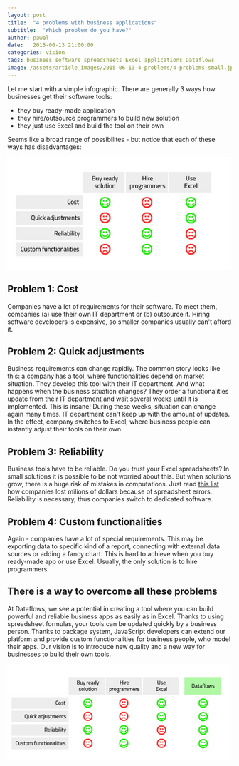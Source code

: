 ```yaml
---
layout: post
title:  "4 problems with business applications"
subtitle:  "Which problem do you have?"
author: pawel
date:   2015-06-13 21:00:00
categories: vision
tags: business software spreadsheets Excel applications Dataflows
image: /assets/article_images/2015-06-13-4-problems/4-problems-small.jpg
---
```


Let me start with a simple infographic. There are generally 3 ways how businesses get their software
tools:

* they buy ready-made application
* they hire/outsource programmers to build new solution
* they just use Excel and build the tool on their own

Seems like a broad range of possibilites - but notice that each of these ways has disadvantages:

<center>
    <img src="/assets/article_images/2015-06-13-4-problems/infographic-1.jpg" />
</center>

## Problem 1: Cost

Companies have a lot of requirements for their software. To meet them, companies (a) use their own IT department or
(b) outsource it. Hiring software developers is expensive, so smaller companies usually can't afford it.

## Problem 2: Quick adjustments

Business requirements can change rapidly. The common story looks like this: a company has a tool, where functionalities depend on market situation. They develop this tool with their IT department. And what happens when the business situation changes? They order a functionalities update from their IT department and wait several weeks until it is implemented. This is insane! During these weeks, situation can change again many times. IT department can't keep up with the amount of updates. In the effect, company switches to Excel, where business people can instantly adjust their tools on their own.

## Problem 3: Reliability

Business tools have to be reliable. Do you trust your Excel spreadsheets? In small solutions it is possible
to be not worried about this. But when solutions grow, there is a huge risk of mistakes in computations. Just read
[this list](http://www.eusprig.org/horror-stories.htm) how companies lost milions of dollars because of spreadsheet errors. Reliability is necessary, thus companies switch to dedicated software.

## Problem 4: Custom functionalities

Again - companies have a lot of special requirements. This may be exporting data to specific kind of a report, connecting with external data sources or adding a fancy chart. This is hard to achieve when you buy ready-made app or use Excel. Usually, the only solution is to hire programmers.

## There is a way to overcome all these problems

At Dataflows, we see a potential in creating a tool where you can build powerful and reliable business apps as easily as in Excel. Thanks to using spreadsheet formulas, your tools can be updated quickly
by a business person. Thanks to package system, JavaScript developers can extend our platform and provide custom functionalities for business people, who model their apps. Our vision is to introduce new quality and a new way for businesses to build their own tools.

<center>
    <img src="/assets/article_images/2015-06-13-4-problems/infographic-2.jpg" />
</center>